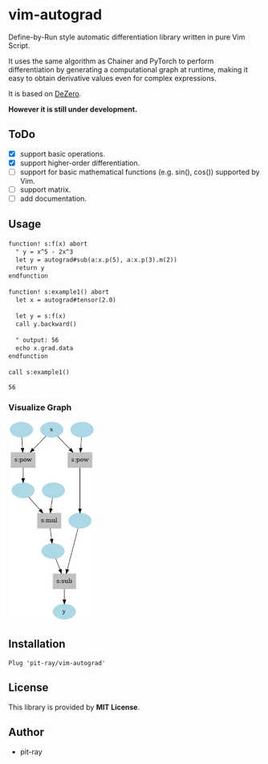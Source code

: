 # vim-autograd
Define-by-Run style automatic differentiation library written in pure Vim Script.  

It uses the same algorithm as Chainer and PyTorch to perform differentiation by generating a computational graph at runtime, making it easy to obtain derivative values even for complex expressions.

It is based on [DeZero](https://github.com/oreilly-japan/deep-learning-from-scratch-3).

**However it is still under development.**

## ToDo
- [x] support basic operations.
- [x] support higher-order differentiation.
- [ ] support for basic mathematical functions (e.g. sin(), cos()) supported by Vim.
- [ ] support matrix.
- [ ] add documentation.

## Usage

```vim
function! s:f(x) abort
  " y = x^5 - 2x^3
  let y = autograd#sub(a:x.p(5), a:x.p(3).m(2))
  return y
endfunction

function! s:example1() abort
  let x = autograd#tensor(2.0)

  let y = s:f(x)
  call y.backward()

  " output: 56
  echo x.grad.data
endfunction

call s:example1()
```

```
56
```

### Visualize Graph
<img src="doc/images/example1.png" height=400 />

## Installation
```vim
Plug 'pit-ray/vim-autograd'
```

## License
This library is provided by **MIT License**.

## Author
- pit-ray
